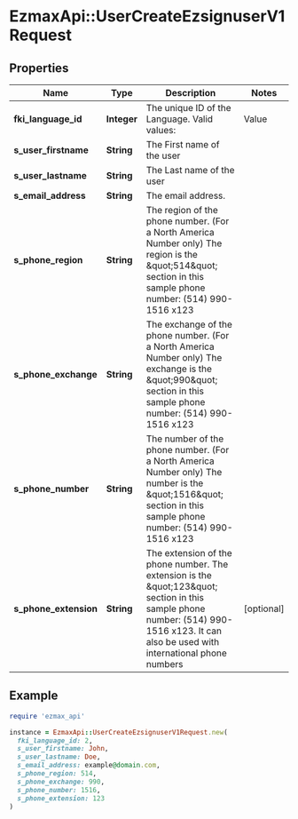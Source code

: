 # EzmaxApi::UserCreateEzsignuserV1Request

## Properties

| Name | Type | Description | Notes |
| ---- | ---- | ----------- | ----- |
| **fki_language_id** | **Integer** | The unique ID of the Language.  Valid values:  |Value|Description| |-|-| |1|French| |2|English| |  |
| **s_user_firstname** | **String** | The First name of the user |  |
| **s_user_lastname** | **String** | The Last name of the user |  |
| **s_email_address** | **String** | The email address. |  |
| **s_phone_region** | **String** | The region of the phone number. (For a North America Number only)  The region is the \&quot;514\&quot; section in this sample phone number: (514) 990-1516 x123 |  |
| **s_phone_exchange** | **String** | The exchange of the phone number. (For a North America Number only)  The exchange is the \&quot;990\&quot; section in this sample phone number: (514) 990-1516 x123 |  |
| **s_phone_number** | **String** | The number of the phone number. (For a North America Number only)  The number is the \&quot;1516\&quot; section in this sample phone number: (514) 990-1516 x123 |  |
| **s_phone_extension** | **String** | The extension of the phone number.  The extension is the \&quot;123\&quot; section in this sample phone number: (514) 990-1516 x123.  It can also be used with international phone numbers | [optional] |

## Example

```ruby
require 'ezmax_api'

instance = EzmaxApi::UserCreateEzsignuserV1Request.new(
  fki_language_id: 2,
  s_user_firstname: John,
  s_user_lastname: Doe,
  s_email_address: example@domain.com,
  s_phone_region: 514,
  s_phone_exchange: 990,
  s_phone_number: 1516,
  s_phone_extension: 123
)
```

